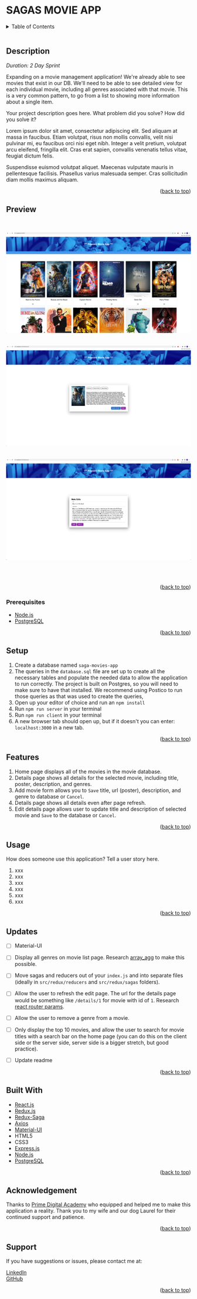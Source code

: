 <!-- 
![MIT LICENSE](https://img.shields.io/github/license/scottbromander/the_marketplace.svg?style=flat-square)
![REPO SIZE](https://img.shields.io/github/repo-size/scottbromander/the_marketplace.svg?style=flat-square)
![TOP_LANGUAGE](https://img.shields.io/github/languages/top/scottbromander/the_marketplace.svg?style=flat-square)
![FORKS](https://img.shields.io/github/forks/scottbromander/the_marketplace.svg?style=social)
-->

# SAGAS MOVIE APP

<!-- TABLE OF CONTENTS -->
<details>
  <summary>Table of Contents</summary>
  <ol>
    <li><a href="#description">Description</a></li>
    <li>
      <a href="#preview">Preview</a></li>
      <ul>
        <li>
            <a href="#prerequisites">Prerequisites</a></li>
        </li>
      </ul>
    </li>
    <li><a href="#setup">Setup</a></li>
    <li><a href="#usage">Usage</a></li>
    <li><a href="#updates">Updates</a></li>
    <li><a href="#built-with">Built With</a></li>
    <li><a href="#acknowledgement">Acknowledgment</a></li>
    <li><a href="#support">Support</a></li>
  </ol>
</details>
<br />

<!-- Description -->
## Description

_Duration: 2 Day Sprint_

Expanding on a movie management application! We're already able to see movies that exist in our DB. We'll need to be able to see detailed view for each individual movie, including all genres associated with that movie. This is a very common pattern, to go from a list to showing more information about a single item. 

Your project description goes here. What problem did you solve? How did you solve it? 

Lorem ipsum dolor sit amet, consectetur adipiscing elit. Sed aliquam at massa in faucibus. Etiam volutpat, risus non mollis convallis, velit nisi pulvinar mi, eu faucibus orci nisi eget nibh. Integer a velit pretium, volutpat arcu eleifend, fringilla elit. Cras erat sapien, convallis venenatis tellus vitae, feugiat dictum felis.

Suspendisse euismod volutpat aliquet. Maecenas vulputate mauris in pellentesque facilisis. Phasellus varius malesuada semper. Cras sollicitudin diam mollis maximus aliquam.

<p align="right">(<a href="#top">back to top</a>)</p>

<!-- Preview -->
## Preview  
<br />

![Home](/public/images/home-view.jpg)
<br /><br />

![Movie Details](/public/images/movie-details-view.jpg)
<br /><br />

![Edit Movie Details](/public/images/edit-movie-details-view.jpg)
<br /><br />

<!-- [Giphy API]() -->
<br /> 

<p align="right">(<a href="#top">back to top</a>)</p>

<!-- Prerequisites -->
### Prerequisites

- [Node.js](https://nodejs.org/en/)
- [PostgreSQL](http://postgresql.org)

<p align="right">(<a href="#top">back to top</a>)</p>

<!-- Setup -->
## Setup

1. Create a database named `saga-movies-app`
2. The queries in the `database.sql` file are set up to create all the necessary tables and populate the needed data to allow the application to run correctly. The project is built on Postgres, so you will need to make sure to have that installed. We recommend using Postico to run those queries as that was used to create the queries,
3. Open up your editor of choice and run an `npm install`
4. Run `npm run server` in your terminal
5. Run `npm run client` in your terminal
6. A new browser tab should open up, but if it doesn't you can enter: `localhost:3000` in a new tab.

<p align="right">(<a href="#top">back to top</a>)</p>

<!-- Features -->
## Features

1. Home page displays all of the movies in the movie database. 
2. Details page shows all details for the selected movie, including title, poster, description, and genres.
3. Add movie form allows you to `Save` title, url (poster), description, and genre to database or `Cancel`.
4. Details page shows all details even after page refresh.
5. Edit details page allows user to update title and description of selected movie and `Save` to the database or `Cancel`.

<p align="right">(<a href="#top">back to top</a>)</p>

<!-- Usage -->
## Usage
How does someone use this application? Tell a user story here.

1. xxx
2. xxx
3. xxx
4. xxx
5. xxx
6. xxx  

<p align="right">(<a href="#top">back to top</a>)</p>

<!-- Updates -->
## Updates
 
- [ ] Material-UI
- [ ] Display all genres on movie list page. Research [array_agg](https://stackoverflow.com/questions/43458174/how-to-save-and-return-javascript-object-with-subarray-in-normalized-sql) to make this possible.
- [ ] Move sagas and reducers out of your `index.js` and into separate files (ideally in `src/redux/reducers` and `src/redux/sagas` folders).
- [ ] Allow the user to refresh the edit page. The url for the details page would be something like `/details/1` for movie with id of `1`. Research [react router params](https://reacttraining.com/react-router/web/example/url-params).
- [ ] Allow the user to remove a genre from a movie.
- [ ] Only display the top 10 movies, and allow the user to search for movie titles with a search bar on the home page (you can do this on the client side or the server side, server side is a bigger stretch, but good practice).
- [ ] Update readme


<p align="right">(<a href="#top">back to top</a>)</p>

<!-- Built With -->
## Built With

* [React.js](https://reactjs.org/)
* [Redux.js](https://redux.js.org/)
* [Redux-Saga](https://redux-saga.js.org/)
* [Axios](http://npmjs.com/package/axios)
* [Material-UI](https://mui.com/)
* HTML5
* CSS3
* [Express.js](http://expressjs.com)
* [Node.js](https://nodejs.org/en)
* [PostgreSQL](http://postgresql.org)

<p align="right">(<a href="#top">back to top</a>)</p>

<!-- Acknowledgement -->
## Acknowledgement
Thanks to [Prime Digital Academy](www.primeacademy.io) who equipped and helped me to make this application a reality. Thank you to my wife and our dog Laurel for their continued support and patience.  

<p align="right">(<a href="#top">back to top</a>)</p>

<!-- Support -->
## Support
If you have suggestions or issues, please contact me at:  

[LinkedIn](https://www.linkedin.com/in/phaydara-vongsavanthong/)  
[GitHub](https://github.com/stephenmussel)  

<p align="right">(<a href="#top">back to top</a>)</p>